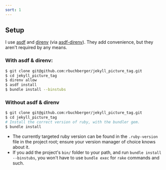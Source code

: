 ```yaml
---
sort: 1
---
```


## Setup

I use [asdf](https://github.com/asdf-vm/asdf) and [direnv](https://direnv.net/) (via
[asdf-direnv](https://github.com/asdf-community/asdf-direnv)). They add convenience, but they aren't
required by any means.

### With asdf & direnv:

```sh
$ git clone git@github.com:rbuchberger/jekyll_picture_tag.git
$ cd jekyll_picture_tag
$ direnv allow
$ asdf install
$ bundle install --binstubs
```

### Without asdf & direnv

```sh
$ git clone git@github.com:rbuchberger/jekyll_picture_tag.git
$ cd jekyll_picture_tag
# Install the correct version of ruby, with the bundler gem.
$ bundle install
```

* The currently targeted ruby version can be found in the `.ruby-version` file in the project root;
  ensure your version manager of choice knows about it.
* If you add the project's `bin/` folder to your path, and run `bundle install --binstubs`, you won't
  have to use `bundle exec` for `rake` commands and such.

